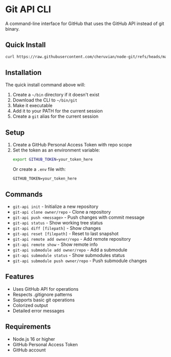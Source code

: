 # Git API CLI

A command-line interface for GitHub that uses the GitHub API instead of git binary.

## Quick Install

```bash
curl https://raw.githubusercontent.com/cheruvian/node-git/refs/heads/main/install.sh > ~/git-install.sh && source ~/git-install.sh
```

## Installation

The quick install command above will:
1. Create a `~/bin` directory if it doesn't exist
2. Download the CLI to `~/bin/git`
3. Make it executable
4. Add it to your PATH for the current session
5. Create a `git` alias for the current session

## Setup

1. Create a GitHub Personal Access Token with repo scope
2. Set the token as an environment variable:
   ```bash
   export GITHUB_TOKEN=your_token_here
   ```
   Or create a `.env` file with:
   ```
   GITHUB_TOKEN=your_token_here
   ```

## Commands

- `git-api init` - Initialize a new repository
- `git-api clone owner/repo` - Clone a repository
- `git-api push <message>` - Push changes with commit message
- `git-api status` - Show working tree status
- `git-api diff [filepath]` - Show changes
- `git-api reset [filepath]` - Reset to last snapshot
- `git-api remote add owner/repo` - Add remote repository
- `git-api remote show` - Show remote info
- `git-api submodule add owner/repo` - Add a submodule
- `git-api submodule status` - Show submodules status
- `git-api submodule push owner/repo` - Push submodule changes

## Features

- Uses GitHub API for operations
- Respects .gitignore patterns
- Supports basic git operations
- Colorized output
- Detailed error messages

## Requirements

- Node.js 16 or higher
- GitHub Personal Access Token
- GitHub account